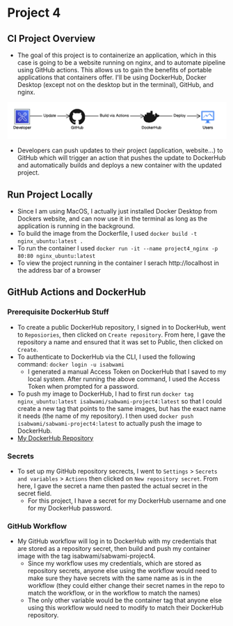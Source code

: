# Project 4
## CI Project Overview
- The goal of this project is to containerize an application, which in this case is going to be a website running on nginx, and to automate pipeline using GitHub actions. This allows us to gain the benefits of portable applications that containers offer. I'll be using DockerHub, Docker Desktop (except not on the desktop but in the terminal), GitHub, and nginx. 

![CICD Diagram](./CI_Diagram.svg)
- Developers can push updates to their project (application, website...) to GitHub which will trigger an action that pushes the update to DockerHub and automatically builds and deploys a new container with the updated project.    

## Run Project Locally
- Since I am using MacOS, I actually just installed Docker Desktop from Dockers website, and can now use it in the terminal as long as the application is running in the background.
- To build the image from the Dockerfile, I used `docker build -t nginx_ubuntu:latest .`
- To run the container I used `docker run -it --name project4_nginx -p 80:80 nginx_ubuntu:latest`
- To view the project running in the container I serach http://localhost in the address bar of a browser 

## GitHub Actions and DockerHub
### Prerequisite DockerHub Stuff
- To create a public DockerHub repository, I signed in to DockerHub, went to `Reposiories`, then clicked on `Create repository`. From here, I gave the repository a name and ensured that it was set to Public, then clicked on `Create`.
- To authenticate to DockerHub via the CLI, I used the following command: `docker login -u isabwami`
    - I generated a manual Access Token on DockerHub that I saved to my local system. After running the above command, I used the Access Token when prompted for a password.
- To push my image to DockerHub, I had to first run `docker tag nginx_ubuntu:latest isabwami/sabwami-project4:latest` so that I could create a new tag that points to the same images, but has the exact name it needs (the name of my repository). I then used `docker push isabwami/sabwami-project4:latest` to actually push the image to DockerHub.
- [My DockerHub Repository](https://hub.docker.com/repository/docker/isabwami/sabwami-project4/general) 

### Secrets
- To set up my GitHub repository secrects, I went to `Settings` > `Secrets and variables` > `Actions` then clicked on `New repository secret`. From here, I gave the secret a name then pasted the actual secret in the secret field. 
    - For this project, I have a secret for my DockerHub username and one for my DockerHub password.

### GitHub Workflow
- My GitHub workflow will log in to DockerHub with my credentials that are stored as a repository secret, then build and push my container image with the tag isabwami/sabwami-project4.
    - Since my workflow uses my credentials, which are stored as repository secrets, anyone else using the workflow would need to make sure they have secrets with the same name as is in the workflow (they could either change their secret names in the repo to match the workflow, or in the workflow to match the names)
    - The only other variable would be the container tag that anyone else using this workflow would need to modify to match their DockerHub repository.